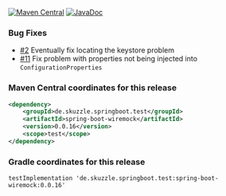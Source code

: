 [![Maven Central](https://img.shields.io/static/v1?label=MavenCentral&message=0.0.16&color=blue)](https://search.maven.org/artifact/de.skuzzle.springboot.test/spring-boot-wiremock/0.0.16/jar) [![JavaDoc](https://img.shields.io/static/v1?label=JavaDoc&message=0.0.16&color=orange)](http://www.javadoc.io/doc/de.skuzzle.springboot.test/spring-boot-wiremock/0.0.16)

### Bug Fixes
* [#2](https://github.com/skuzzle/spring-boot-wiremock/issues/2) Eventually fix locating the keystore problem 
* [#11](https://github.com/skuzzle/spring-boot-wiremock/issues/11) Fix problem with properties not being injected into `ConfigurationProperties`

### Maven Central coordinates for this release

```xml
<dependency>
    <groupId>de.skuzzle.springboot.test</groupId>
    <artifactId>spring-boot-wiremock</artifactId>
    <version>0.0.16</version>
    <scope>test</scope>
</dependency>
```

### Gradle coordinates for this release

```
testImplementation 'de.skuzzle.springboot.test:spring-boot-wiremock:0.0.16'
```